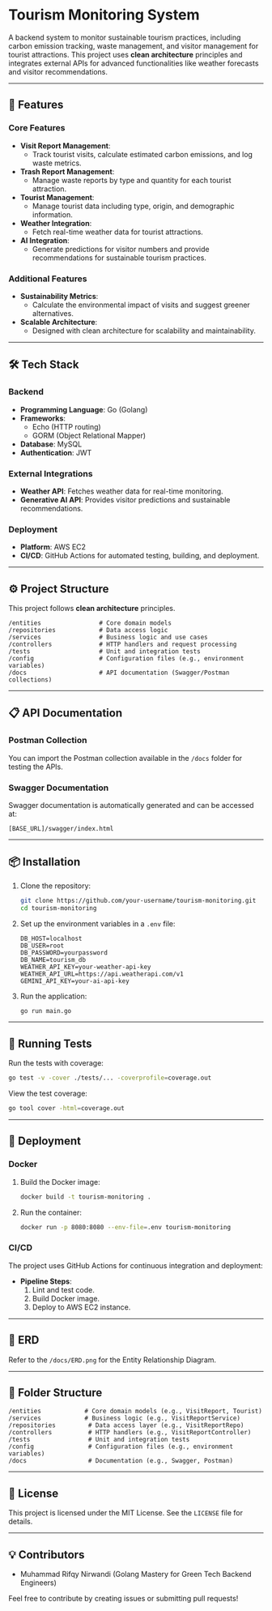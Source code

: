 # Tourism Monitoring System

A backend system to monitor sustainable tourism practices, including carbon emission tracking, waste management, and visitor management for tourist attractions. This project uses **clean architecture** principles and integrates external APIs for advanced functionalities like weather forecasts and visitor recommendations.

---

## 🚀 Features

### Core Features
- **Visit Report Management**:
  - Track tourist visits, calculate estimated carbon emissions, and log waste metrics.
- **Trash Report Management**:
  - Manage waste reports by type and quantity for each tourist attraction.
- **Tourist Management**:
  - Manage tourist data including type, origin, and demographic information.
- **Weather Integration**:
  - Fetch real-time weather data for tourist attractions.
- **AI Integration**:
  - Generate predictions for visitor numbers and provide recommendations for sustainable tourism practices.

### Additional Features
- **Sustainability Metrics**:
  - Calculate the environmental impact of visits and suggest greener alternatives.
- **Scalable Architecture**:
  - Designed with clean architecture for scalability and maintainability.

---

## 🛠️ Tech Stack

### Backend
- **Programming Language**: Go (Golang)
- **Frameworks**: 
  - Echo (HTTP routing)
  - GORM (Object Relational Mapper)
- **Database**: MySQL
- **Authentication**: JWT

### External Integrations
- **Weather API**: Fetches weather data for real-time monitoring.
- **Generative AI API**: Provides visitor predictions and sustainable recommendations.

### Deployment
- **Platform**: AWS EC2
- **CI/CD**: GitHub Actions for automated testing, building, and deployment.

---

## ⚙️ Project Structure

This project follows **clean architecture** principles.

```
/entities                # Core domain models
/repositories            # Data access logic
/services                # Business logic and use cases
/controllers             # HTTP handlers and request processing
/tests                   # Unit and integration tests
/config                  # Configuration files (e.g., environment variables)
/docs                    # API documentation (Swagger/Postman collections)
```

---

## 📋 API Documentation

### Postman Collection
You can import the Postman collection available in the `/docs` folder for testing the APIs.

### Swagger Documentation
Swagger documentation is automatically generated and can be accessed at:
```
[BASE_URL]/swagger/index.html
```

---

## 📦 Installation

1. Clone the repository:
   ```bash
   git clone https://github.com/your-username/tourism-monitoring.git
   cd tourism-monitoring
   ```

2. Set up the environment variables in a `.env` file:
   ```env
   DB_HOST=localhost
   DB_USER=root
   DB_PASSWORD=yourpassword
   DB_NAME=tourism_db
   WEATHER_API_KEY=your-weather-api-key
   WEATHER_API_URL=https://api.weatherapi.com/v1
   GEMINI_API_KEY=your-ai-api-key
   ```

3. Run the application:
   ```bash
   go run main.go
   ```

---

## 🧪 Running Tests

Run the tests with coverage:
```bash
go test -v -cover ./tests/... -coverprofile=coverage.out
```

View the test coverage:
```bash
go tool cover -html=coverage.out
```

---

## 🚀 Deployment

### Docker
1. Build the Docker image:
   ```bash
   docker build -t tourism-monitoring .
   ```

2. Run the container:
   ```bash
   docker run -p 8080:8080 --env-file=.env tourism-monitoring
   ```

### CI/CD
The project uses GitHub Actions for continuous integration and deployment:
- **Pipeline Steps**:
  1. Lint and test code.
  2. Build Docker image.
  3. Deploy to AWS EC2 instance.

---

## 📖 ERD

Refer to the `/docs/ERD.png` for the Entity Relationship Diagram.

---

## 📂 Folder Structure

```
/entities            # Core domain models (e.g., VisitReport, Tourist)
/services            # Business logic (e.g., VisitReportService)
/repositories         # Data access layer (e.g., VisitReportRepo)
/controllers          # HTTP handlers (e.g., VisitReportController)
/tests                # Unit and integration tests
/config               # Configuration files (e.g., environment variables)
/docs                 # Documentation (e.g., Swagger, Postman)
```

---

## 📌 License

This project is licensed under the MIT License. See the `LICENSE` file for details.

---

## 💡 Contributors

- Muhammad Rifqy Nirwandi (Golang Mastery for Green Tech Backend Engineers)

Feel free to contribute by creating issues or submitting pull requests!